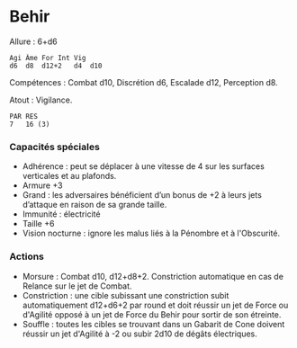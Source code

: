 # Behir

Allure : 6+d6

    Agi Âme For	Int	Vig
    d6  d8	d12+2	d4	d10

Compétences : Combat d10, Discrétion d6, Escalade d12, Perception d8.

Atout : Vigilance.

	PAR	RES
	7	16 (3)

### Capacités spéciales
- Adhérence : peut se déplacer à une vitesse de 4 sur les surfaces verticales et au plafonds.
- Armure +3
- Grand : les adversaires bénéficient d’un bonus de +2 à leurs jets d’attaque en raison de sa grande taille.
- Immunité : électricité
- Taille +6
- Vision nocturne : ignore les malus liés à la Pénombre et à l'Obscurité.

### Actions
- Morsure : Combat d10, d12+d8+2. Constriction automatique en cas de Relance sur le jet de Combat.
- Constriction : une cible subissant une constriction subit automatiquement d12+d6+2 par round et doit réussir un jet de Force ou d'Agilité opposé à un jet de Force du Behir pour sortir de son étreinte.
- Souffle : toutes les cibles se trouvant dans un Gabarit de Cone doivent réussir un jet d'Agilité à -2 ou subir 2d10 de dégâts électriques.

